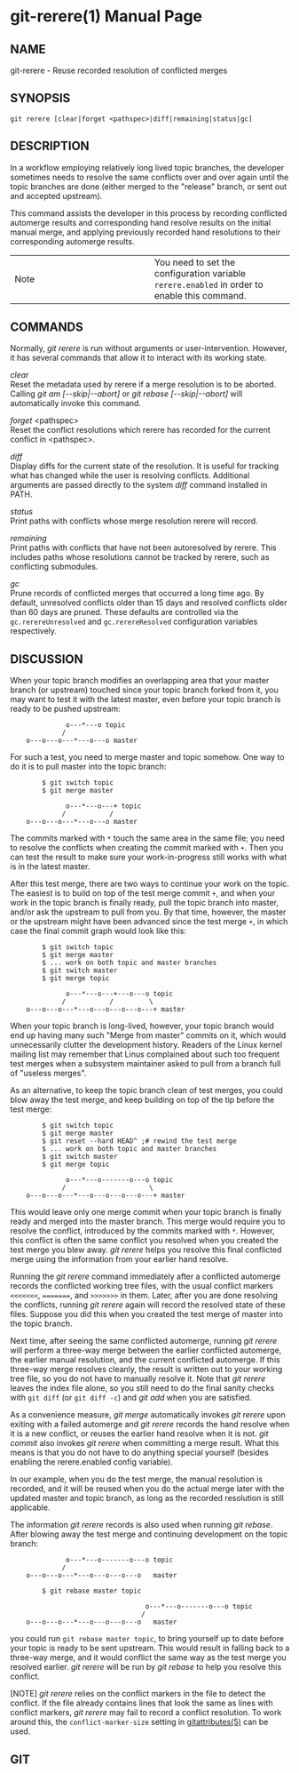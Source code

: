 git-rerere(1) Manual Page
=========================

NAME
----

git-rerere - Reuse recorded resolution of conflicted merges

SYNOPSIS
--------

    git rerere [clear|forget <pathspec>|diff|remaining|status|gc]

DESCRIPTION
-----------

In a workflow employing relatively long lived topic branches, the developer sometimes needs to resolve the same conflicts over and over again until the topic branches are done (either merged to the "release" branch, or sent out and accepted upstream).

This command assists the developer in this process by recording conflicted automerge results and corresponding hand resolve results on the initial manual merge, and applying previously recorded hand resolutions to their corresponding automerge results.

<table><colgroup><col style="width: 50%" /><col style="width: 50%" /></colgroup><tbody><tr class="odd"><td><div class="title">Note</div></td><td>You need to set the configuration variable <code>rerere.enabled</code> in order to enable this command.</td></tr></tbody></table>

COMMANDS
--------

Normally, *git rerere* is run without arguments or user-intervention. However, it has several commands that allow it to interact with its working state.

*clear*  
Reset the metadata used by rerere if a merge resolution is to be aborted. Calling *git am \[--skip|--abort\]* or *git rebase \[--skip|--abort\]* will automatically invoke this command.

*forget* &lt;pathspec&gt;  
Reset the conflict resolutions which rerere has recorded for the current conflict in &lt;pathspec&gt;.

*diff*  
Display diffs for the current state of the resolution. It is useful for tracking what has changed while the user is resolving conflicts. Additional arguments are passed directly to the system *diff* command installed in PATH.

*status*  
Print paths with conflicts whose merge resolution rerere will record.

*remaining*  
Print paths with conflicts that have not been autoresolved by rerere. This includes paths whose resolutions cannot be tracked by rerere, such as conflicting submodules.

*gc*  
Prune records of conflicted merges that occurred a long time ago. By default, unresolved conflicts older than 15 days and resolved conflicts older than 60 days are pruned. These defaults are controlled via the `gc.rerereUnresolved` and `gc.rerereResolved` configuration variables respectively.

DISCUSSION
----------

When your topic branch modifies an overlapping area that your master branch (or upstream) touched since your topic branch forked from it, you may want to test it with the latest master, even before your topic branch is ready to be pushed upstream:

                  o---*---o topic
                 /
        o---o---o---*---o---o master

For such a test, you need to merge master and topic somehow. One way to do it is to pull master into the topic branch:

            $ git switch topic
            $ git merge master

                  o---*---o---+ topic
                 /           /
        o---o---o---*---o---o master

The commits marked with `*` touch the same area in the same file; you need to resolve the conflicts when creating the commit marked with `+`. Then you can test the result to make sure your work-in-progress still works with what is in the latest master.

After this test merge, there are two ways to continue your work on the topic. The easiest is to build on top of the test merge commit `+`, and when your work in the topic branch is finally ready, pull the topic branch into master, and/or ask the upstream to pull from you. By that time, however, the master or the upstream might have been advanced since the test merge `+`, in which case the final commit graph would look like this:

            $ git switch topic
            $ git merge master
            $ ... work on both topic and master branches
            $ git switch master
            $ git merge topic

                  o---*---o---+---o---o topic
                 /           /         \
        o---o---o---*---o---o---o---o---+ master

When your topic branch is long-lived, however, your topic branch would end up having many such "Merge from master" commits on it, which would unnecessarily clutter the development history. Readers of the Linux kernel mailing list may remember that Linus complained about such too frequent test merges when a subsystem maintainer asked to pull from a branch full of "useless merges".

As an alternative, to keep the topic branch clean of test merges, you could blow away the test merge, and keep building on top of the tip before the test merge:

            $ git switch topic
            $ git merge master
            $ git reset --hard HEAD^ ;# rewind the test merge
            $ ... work on both topic and master branches
            $ git switch master
            $ git merge topic

                  o---*---o-------o---o topic
                 /                     \
        o---o---o---*---o---o---o---o---+ master

This would leave only one merge commit when your topic branch is finally ready and merged into the master branch. This merge would require you to resolve the conflict, introduced by the commits marked with `*`. However, this conflict is often the same conflict you resolved when you created the test merge you blew away. *git rerere* helps you resolve this final conflicted merge using the information from your earlier hand resolve.

Running the *git rerere* command immediately after a conflicted automerge records the conflicted working tree files, with the usual conflict markers `<<<<<<<`, `=======`, and `>>>>>>>` in them. Later, after you are done resolving the conflicts, running *git rerere* again will record the resolved state of these files. Suppose you did this when you created the test merge of master into the topic branch.

Next time, after seeing the same conflicted automerge, running *git rerere* will perform a three-way merge between the earlier conflicted automerge, the earlier manual resolution, and the current conflicted automerge. If this three-way merge resolves cleanly, the result is written out to your working tree file, so you do not have to manually resolve it. Note that *git rerere* leaves the index file alone, so you still need to do the final sanity checks with `git diff` (or `git diff -c`) and *git add* when you are satisfied.

As a convenience measure, *git merge* automatically invokes *git rerere* upon exiting with a failed automerge and *git rerere* records the hand resolve when it is a new conflict, or reuses the earlier hand resolve when it is not. *git commit* also invokes *git rerere* when committing a merge result. What this means is that you do not have to do anything special yourself (besides enabling the rerere.enabled config variable).

In our example, when you do the test merge, the manual resolution is recorded, and it will be reused when you do the actual merge later with the updated master and topic branch, as long as the recorded resolution is still applicable.

The information *git rerere* records is also used when running *git rebase*. After blowing away the test merge and continuing development on the topic branch:

                  o---*---o-------o---o topic
                 /
        o---o---o---*---o---o---o---o   master

            $ git rebase master topic

                                      o---*---o-------o---o topic
                                     /
        o---o---o---*---o---o---o---o   master

you could run `git rebase master topic`, to bring yourself up to date before your topic is ready to be sent upstream. This would result in falling back to a three-way merge, and it would conflict the same way as the test merge you resolved earlier. *git rerere* will be run by *git rebase* to help you resolve this conflict.

\[NOTE\] *git rerere* relies on the conflict markers in the file to detect the conflict. If the file already contains lines that look the same as lines with conflict markers, *git rerere* may fail to record a conflict resolution. To work around this, the `conflict-marker-size` setting in [gitattributes(5)](gitattributes.html) can be used.

GIT
---
